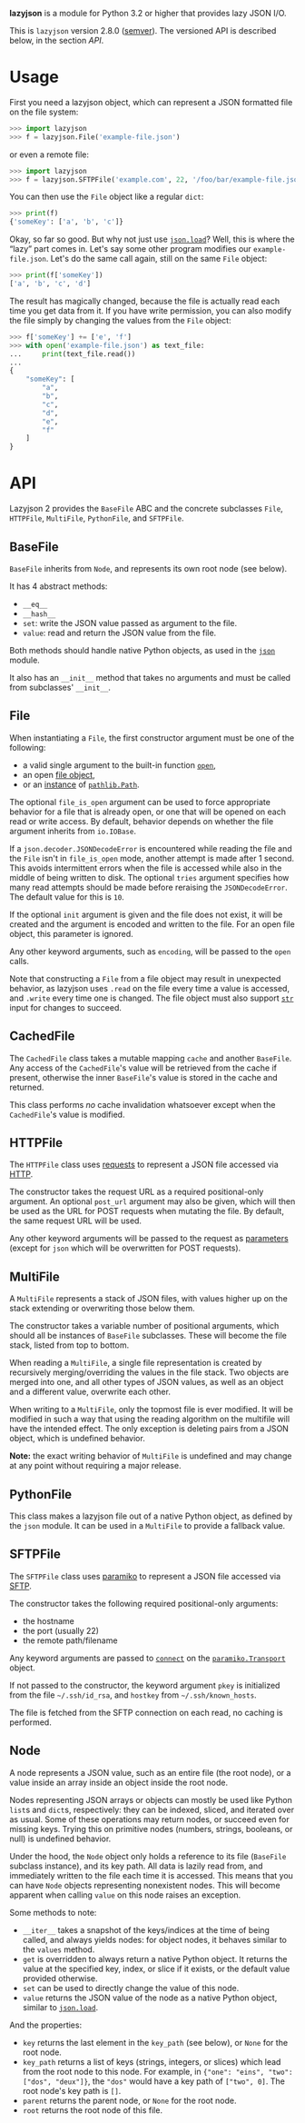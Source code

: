 **lazyjson** is a module for Python 3.2 or higher that provides lazy JSON I/O.

This is `lazyjson` version 2.8.0 ([semver](https://semver.org/)). The versioned API is described below, in the section *API*.

# Usage

First you need a lazyjson object, which can represent a JSON formatted file on the file system:

```python
>>> import lazyjson
>>> f = lazyjson.File('example-file.json')
```

or even a remote file:

```python
>>> import lazyjson
>>> f = lazyjson.SFTPFile('example.com', 22, '/foo/bar/example-file.json', username='me')
```

You can then use the `File` object like a regular `dict`:

```python
>>> print(f)
{'someKey': ['a', 'b', 'c']}
```

Okay, so far so good. But why not just use [`json.load`](https://docs.python.org/3/library/json.html#json.load)? Well, this is where the “lazy” part comes in. Let's say some other program modifies our `example-file.json`. Let's do the same call again, still on the same `File` object:

```python
>>> print(f['someKey'])
['a', 'b', 'c', 'd']
```

The result has magically changed, because the file is actually read each time you get data from it. If you have write permission, you can also modify the file simply by changing the values from the `File` object:

```python
>>> f['someKey'] += ['e', 'f']
>>> with open('example-file.json') as text_file:
...     print(text_file.read())
... 
{
    "someKey": [
        "a",
        "b",
        "c",
        "d",
        "e",
        "f"
    ]
}
```

# API

Lazyjson 2 provides the `BaseFile` ABC and the concrete subclasses `File`, `HTTPFile`, `MultiFile`, `PythonFile`, and `SFTPFile`.

## BaseFile

`BaseFile` inherits from `Node`, and represents its own root node (see below).

It has 4 abstract methods:

* `__eq__`
* `__hash__`
* `set`: write the JSON value passed as argument to the file.
* `value`: read and return the JSON value from the file.

Both methods should handle native Python objects, as used in the [`json`](docs.python.org/3/library/json.html) module.

It also has an `__init__` method that takes no arguments and must be called from subclasses' `__init__`.

## File

When instantiating a `File`, the first constructor argument must be one of the following:

* a valid single argument to the built-in function [`open`](https://docs.python.org/3/library/functions.html#open),
* an open [file object](https://docs.python.org/3/glossary.html#term-file-object),
* or an [instance](https://docs.python.org/3/library/functions.html#isinstance) of [`pathlib.Path`](https://docs.python.org/3/library/pathlib.html#pathlib.Path).

The optional `file_is_open` argument can be used to force appropriate behavior for a file that is already open, or one that will be opened on each read or write access. By default, behavior depends on whether the file argument inherits from `io.IOBase`.

If a `json.decoder.JSONDecodeError` is encountered while reading the file and the `File` isn't in `file_is_open` mode, another attempt is made after 1 second. This avoids intermittent errors when the file is accessed while also in the middle of being written to disk. The optional `tries` argument specifies how many read attempts should be made before reraising the `JSONDecodeError`. The default value for this is `10`.

If the optional `init` argument is given and the file does not exist, it will be created and the argument is encoded and written to the file. For an open file object, this parameter is ignored.

Any other keyword arguments, such as `encoding`, will be passed to the `open` calls.

Note that constructing a `File` from a file object may result in unexpected behavior, as lazyjson uses `.read` on the file every time a value is accessed, and `.write` every time one is changed. The file object must also support [`str`](https://docs.python.org/3/library/stdtypes.html#str) input for changes to succeed.

## CachedFile

The `CachedFile` class takes a mutable mapping `cache` and another `BaseFile`. Any access of the `CachedFile`'s value will be retrieved from the cache if present, otherwise the inner `BaseFile`'s value is stored in the cache and returned.

This class performs *no* cache invalidation whatsoever except when the `CachedFile`'s value is modified.

## HTTPFile

The `HTTPFile` class uses [requests](http://python-requests.org/) to represent a JSON file accessed via [HTTP](https://en.wikipedia.org/wiki/Hypertext_Transfer_Protocol).

The constructor takes the request URL as a required positional-only argument. An optional `post_url` argument may also be given, which will then be used as the URL for POST requests when mutating the file. By default, the same request URL will be used.

Any other keyword arguments will be passed to the request as [parameters](http://docs.python-requests.org/en/latest/api/#requests.request) (except for `json` which will be overwritten for POST requests).

## MultiFile

A `MultiFile` represents a stack of JSON files, with values higher up on the stack extending or overwriting those below them.

The constructor takes a variable number of positional arguments, which should all be instances of `BaseFile` subclasses. These will become the file stack, listed from top to bottom.

When reading a `MultiFile`, a single file representation is created by recursively merging/overriding the values in the file stack. Two objects are merged into one, and all other types of JSON values, as well as an object and a different value, overwrite each other.

When writing to a `MultiFile`, only the topmost file is ever modified. It will be modified in such a way that using the reading algorithm on the multifile will have the intended effect. The only exception is deleting pairs from a JSON object, which is undefined behavior.

**Note:** the exact writing behavior of `MultiFile` is undefined and may change at any point without requiring a major release.

## PythonFile

This class makes a lazyjson file out of a native Python object, as defined by the `json` module. It can be used in a `MultiFile` to provide a fallback value.

## SFTPFile

The `SFTPFile` class uses [paramiko](https://github.com/paramiko/paramiko) to represent a JSON file accessed via [SFTP](https://en.wikipedia.org/wiki/SSH_File_Transfer_Protocol).

The constructor takes the following required positional-only arguments:

* the hostname
* the port (usually 22)
* the remote path/filename

Any keyword arguments are passed to [`connect`](https://docs.paramiko.org/en/1.15/api/transport.html#paramiko.transport.Transport.connect) on the [`paramiko.Transport`](https://docs.paramiko.org/en/1.15/api/transport.html#paramiko.transport.Transport) object.

If not passed to the constructor, the keyword argument `pkey` is initialized from the file `~/.ssh/id_rsa`, and `hostkey` from `~/.ssh/known_hosts`.

The file is fetched from the SFTP connection on each read, no caching is performed.

## Node

A node represents a JSON value, such as an entire file (the root node), or a value inside an array inside an object inside the root node.

Nodes representing JSON arrays or objects can mostly be used like Python `list`s and `dict`s, respectively: they can be indexed, sliced, and iterated over as usual. Some of these operations may return nodes, or succeed even for missing keys. Trying this on primitive nodes (numbers, strings, booleans, or null) is undefined behavior.

Under the hood, the `Node` object only holds a reference to its file (`BaseFile` subclass instance), and its key path. All data is lazily read from, and immediately written to the file each time it is accessed. This means that you can have `Node` objects representing nonexistent nodes. This will become apparent when calling `value` on this node raises an exception.

Some methods to note:

* `__iter__` takes a snapshot of the keys/indices at the time of being called, and always yields nodes: for object nodes, it behaves similar to the `values` method.
* `get` is overridden to always return a native Python object. It returns the value at the specified key, index, or slice if it exists, or the default value provided otherwise.
* `set` can be used to directly change the value of this node.
* `value` returns the JSON value of the node as a native Python object, similar to [`json.load`](https://docs.python.org/3/library/json.html#json.load).

And the properties:

* `key` returns the last element in the `key_path` (see below), or `None` for the root node.
* `key_path` returns a list of keys (strings, integers, or slices) which lead from the root node to this node. For example, in `{"one": "eins", "two": ["dos", "deux"]}`, the `"dos"` would have a key path of `["two", 0]`. The root node's key path is `[]`.
* `parent` returns the parent node, or `None` for the root node.
* `root` returns the root node of this file.
